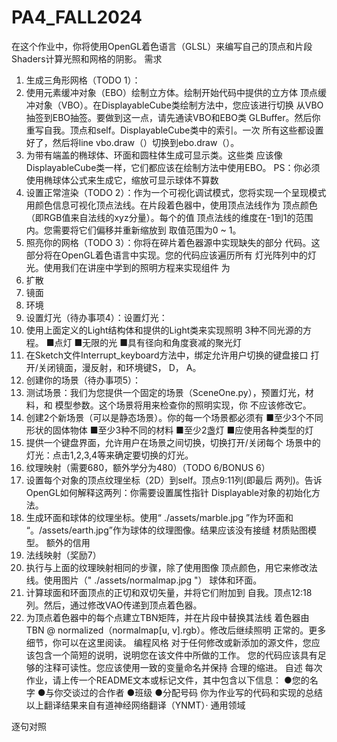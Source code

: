 # PA4_FALL2024

 在这个作业中，你将使用OpenGL着色语言（GLSL）来编写自己的顶点和片段 
Shaders计算光照和网格的阴影。 
需求 
1. 生成三角形网格（TODO 1）： 
1. 使用元素缓冲对象（EBO）绘制立方体。绘制开始代码中提供的立方体 
顶点缓冲对象（VBO）。在DisplayableCube类绘制方法中，您应该进行切换 
从VBO抽签到EBO抽签。要做到这一点，请先通读VBO和EBO类 
GLBuffer。然后你重写自我。顶点和self。DisplayableCube类中的索引。一次 
所有这些都设置好了，然后将line vbo.draw（）切换到ebo.draw（）。 
2. 为带有端盖的椭球体、环面和圆柱体生成可显示类。这些类 
应该像DisplayableCube类一样，它们都应该在绘制方法中使用EBO。 
PS：你必须使用椭球体公式来生成它，缩放可显示球体不算数 
2. 设置正常渲染（TODO 2）：作为一个可视化调试模式，您将实现一个呈现模式 
用颜色信息可视化顶点法线。在片段着色器中，使用顶点法线作为 
顶点颜色（即RGB值来自法线的xyz分量）。每个的值 
顶点法线的维度在-1到1的范围内。您需要将它们偏移并重新缩放到 
取值范围为0 ~ 1。 
3. 照亮你的网格（TODO 3）：你将在碎片着色器源中实现缺失的部分 
代码。这部分将在OpenGL着色语言中实现。您的代码应该遍历所有 
灯光阵列中的灯光。使用我们在讲座中学到的照明方程来实现组件 
为 
1. 扩散 
2. 镜面 
3. 环境 
4. 设置灯光（待办事项4）：设置灯光： 
1. 使用上面定义的Light结构体和提供的Light类来实现照明 
3种不同光源的方程。 
■点灯 
■无限的光 
■具有径向和角度衰减的聚光灯 
2. 在Sketch文件Interrupt_keyboard方法中，绑定允许用户切换的键盘接口 
打开/关闭镜面，漫反射，和环境键S， D， A。 
5. 创建你的场景（待办事项5）： 
1. 测试场景：我们为您提供一个固定的场景（SceneOne.py），预置灯光，材料，和 
模型参数。这个场景将用来检查你的照明实现，你 
不应该修改它。 
2. 创建2个新场景（可以是静态场景）。你的每一个场景都必须有 
■至少3个不同形状的固体物体 
■至少3种不同的材料 
■至少2盏灯 
■应使用各种类型的灯 
3. 提供一个键盘界面，允许用户在场景之间切换，切换打开/关闭每个 
场景中的灯光：点击1,2,3,4等来确定要切换的灯光。 
6. 纹理映射（需要680，额外学分为480）（TODO 6/BONUS 6） 
1. 设置每个对象的顶点纹理坐标（2D）到self。顶点9:11列(即最后 
两列)。告诉OpenGL如何解释这两列：你需要设置属性指针 
Displayable对象的初始化方法。 
2. 生成环面和球体的纹理坐标。使用“ ./assets/marble.jpg ”作为环面和 
“。/assets/earth.jpg”作为球体的纹理图像。结果应该没有接缝 
材质贴图模型。 
额外的信用 
7. 法线映射（奖励7） 
1. 执行与上面的纹理映射相同的步骤，除了使用图像 
顶点颜色，用它来修改法线。使用图片（" ./assets/normalmap.jpg "） 
球体和环面。 
2. 计算球面和环面顶点的正切和双切矢量，并将它们附加到 
自我。顶点12:18列。然后，通过修改VAO传递到顶点着色器。 
3. 为顶点着色器中的每个点建立TBN矩阵，并在片段中替换其法线 
着色器由TBN @ normalized（normalmap[u, v].rgb）。修改后继续照明 
正常的。更多细节，你可以在这里阅读。 
编程风格 
对于任何修改或新添加的源文件，您应该包含一个简短的说明，说明您在该文件中所做的工作。 
您的代码应该具有足够的注释可读性。您应该使用一致的变量命名并保持 
合理的缩进。 
自述 
每次作业，请上传一个README文本或标记文件，其中包含以下信息： 
●您的名字 
●与你交谈过的合作者 
●班级 
●分配号码 
你为作业写的代码和实现的总结
以上翻译结果来自有道神经网络翻译（YNMT）· 通用领域

逐句对照